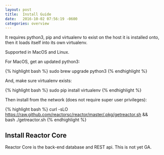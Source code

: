 ```yaml
---
layout: post
title:  Install Guide
date:   2016-10-02 07:56:19 -0600
categories: overview
---
```

It requires python3, pip and virtualenv to exist on the host it is installed onto, then it loads itself into its own virtualenv.

Supported in MacOS and Linux.

For MacOS, get an updated python3:

{% highlight bash %}
sudo brew upgrade python3
{% endhighlight %}

And, make sure virtualenv exists:

{% highlight bash %}
sudo pip install virtualenv
{% endhighlight %}

Then install from the network (does not require super user privileges):

{% highlight bash %}
curl -sLO https://raw.github.com/reactorsc/reactor/master/.pkg/getreactor.sh &&\
	bash ./getreactor.sh
{% endhighlight %}

## Install Reactor Core

Reactor Core is the back-end database and REST api.  This is not yet GA.
